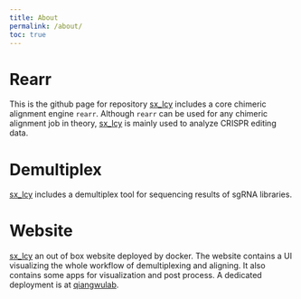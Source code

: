 ```yaml
---
title: About
permalink: /about/
toc: true
---
```


# Rearr
This is the github page for repository [sx_lcy][sx_lcy] includes a core chimeric alignment engine `rearr`. Although `rearr` can be used for any chimeric alignment job in theory, [sx_lcy][sx_lcy] is mainly used to analyze CRISPR editing data.

# Demultiplex
[sx_lcy][sx_lcy] includes a demultiplex tool for sequencing results of sgRNA libraries.

# Website
[sx_lcy][sx_lcy] an out of box website deployed by docker. The website contains a UI visualizing the whole workflow of demultiplexing and aligning. It also contains some apps for visualization and post process. A dedicated deployment is at [qiangwulab][qiangwulab].

[sx_lcy]: https://github.com/ljw20180420/sx_lcy
[qiangwulab]: https://qiangwulab.sjtu.edu.cn